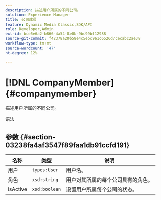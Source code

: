 ```yaml
---
description: 描述用户所属的不同公司。
solution: Experience Manager
title: 公司成员
feature: Dynamic Media Classic,SDK/API
role: Developer,Admin
exl-id: bce5e6a2-b866-4a54-8e0b-9bc99bf12988
source-git-commit: f42378a20b58e4c5ebc961c6526d7cecabc2ae38
workflow-type: tm+mt
source-wordcount: '47'
ht-degree: 12%

---
```


# [!DNL CompanyMember]{#companymember}

描述用户所属的不同公司。

语法

## 参数 {#section-03238fa4af3547f89faa1db91ccfd191}

| 名称 | 类型 | 说明 |
|---|---|---|
| 用户 | `types:User` | 用户名。 |
| 角色 | `xsd:string` | 用户对其所属的每个公司具有的角色。 |
| isActive | `xsd:boolean` | 设置用户所属每个公司的状态。 |
